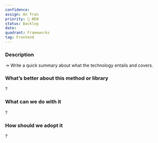```yaml
---
confidence: 
assign: An Tran
priority: 🌟 NEW
status: Backlog
date: 
quadrant: Frameworks
tag: Frontend
---
```


<!-- table_of_contents 5248ba5c-7d76-4cca-8ffb-87c8d8a15ea1 -->

### Description

→ Write a quick summary about what the technology entails and covers.

### What’s better about this method or library

?

### What can we do with it

?

### How should we adopt it

?

<!-- child_database 28a4b5fe-3154-4516-b341-37fcb6498d69 -->
